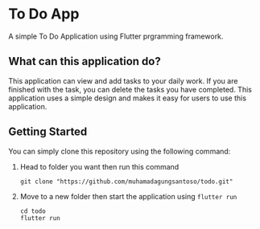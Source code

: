 # To Do App
A simple To Do Application using Flutter prgramming framework.

## What can this application do?
This application can view and add tasks to your daily work. If you are finished with the task, you can delete the tasks you have completed. This application uses a simple design and makes it easy for users to use this application.

## Getting Started
You can simply clone this repository using the following command:

1. Head to folder you want then run this command

    ```shell
    git clone "https://github.com/muhamadagungsantoso/todo.git"
    ```

1. Move to a new folder then start the application using `flutter run`

    ```shell
    cd todo
    flutter run
    ```